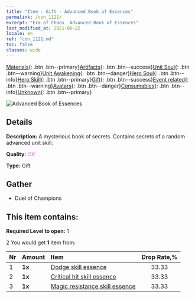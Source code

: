 ```yaml
---
title: "Item - Gift - Advanced Book of Essences"
permalink: /con_1121/
excerpt: "Era of Chaos  Advanced Book of Essences"
last_modified_at: 2021-06-22
locale: en
ref: "con_1121.md"
toc: false
classes: wide
---
```

 [Materials](/Items/){: .btn .btn--primary}[Artifacts](/Items/Artifacts/){: .btn .btn--success}[Unit Soul](/Items/UnitSoul/){: .btn .btn--warning}[Unit Awakening](/Items/UnitAwakening/){: .btn .btn--danger}[Hero Soul](/Items/HeroSoul/){: .btn .btn--info}[Hero Skill](/Items/HeroSkill/){: .btn .btn--primary}[Gift](/Items/Gift/){: .btn .btn--success}[Event related](/Items/Events/){: .btn .btn--warning}[Avatars](/Items/Avatars/){: .btn .btn--danger}[Consumables](/Items/Consumables/){: .btn .btn--info}[Unknown](/Items/Unknown/){: .btn .btn--primary}

 ![Advanced Book of Essences](/images/t/i_7011.png)

## Details
 **Description:** A mysterious book of secrets. Contains secrets of a random advanced unit skill.

 **Quality:** <span style="color: #DA70D6">OK</span>

 **Type:** Gift

## Gather

*    Duel of Champions 

## This item contains:

 **Required Level to open:** 1

 2 You would get **1** item  from:

  | Nr | Amount |     Item    | Drop Rate,% |
  |:---|:-------|:------------|:---------:|
  | 1 |  **1x** | [Dodge skill essence](/Items/con_1114/) | 33.33 | 
  | 2 |  **1x** | [Critical hit skill essence](/Items/con_1115/) | 33.33 | 
  | 3 |  **1x** | [Magic resistance skill essence](/Items/con_1118/) | 33.33 | 
